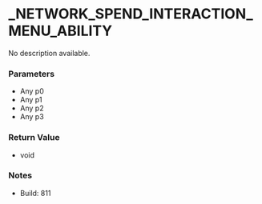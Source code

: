 # _NETWORK_SPEND_INTERACTION_MENU_ABILITY

No description available.

### Parameters
* Any p0
* Any p1
* Any p2
* Any p3

### Return Value
* void

### Notes
* Build: 811

